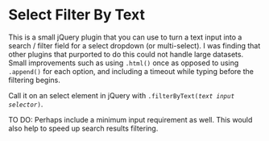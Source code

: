 # Select Filter By Text
This is a small jQuery plugin that you can use to turn a text input into a search / filter field for a select dropdown (or multi-select). I was finding that other plugins that purported to do this could not handle large datasets. Small improvements such as using <code>.html()</code> once as opposed to using <code>.append()</code> for each option, and including a timeout while typing before the filtering begins. 

Call it on an select element in jQuery with <code>.filterByText(<i>text input selector</i>)</code>. 

TO DO: Perhaps include a minimum input requirement as well. This would also help to speed up search results filtering.
